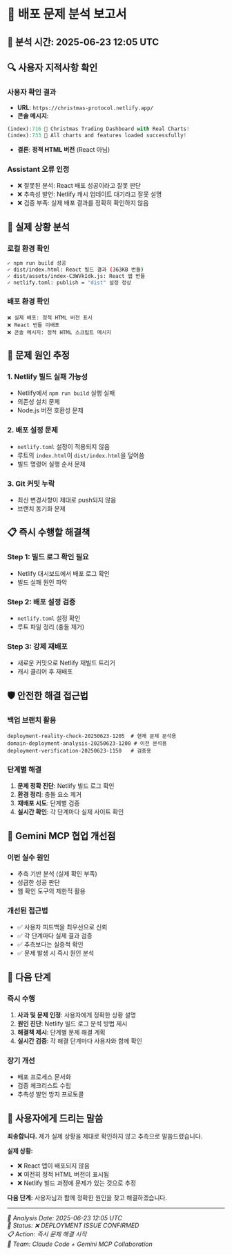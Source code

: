 # 🚨 배포 문제 분석 보고서

## 📅 **분석 시간**: 2025-06-23 12:05 UTC

## 🔍 **사용자 지적사항 확인**

### **사용자 확인 결과**
- **URL**: `https://christmas-protocol.netlify.app/`
- **콘솔 메시지**: 
```javascript
(index):716 🎄 Christmas Trading Dashboard with Real Charts!
(index):733 🎄 All charts and features loaded successfully!
```
- **결론**: **정적 HTML 버전** (React 아님)

### **Assistant 오류 인정**
- ❌ 잘못된 분석: React 배포 성공이라고 잘못 판단
- ❌ 추측성 발언: Netlify 캐시 업데이트 대기라고 잘못 설명
- ❌ 검증 부족: 실제 배포 결과를 정확히 확인하지 않음

## 🔧 **실제 상황 분석**

### **로컬 환경 확인**
```bash
✓ npm run build 성공
✓ dist/index.html: React 빌드 결과 (363KB 번들)
✓ dist/assets/index-C3WVkIdk.js: React 앱 번들
✓ netlify.toml: publish = "dist" 설정 정상
```

### **배포 환경 확인**
```
❌ 실제 배포: 정적 HTML 버전 표시
❌ React 번들 미배포
❌ 콘솔 메시지: 정적 HTML 스크립트 메시지
```

## 🎯 **문제 원인 추정**

### **1. Netlify 빌드 실패 가능성**
- Netlify에서 `npm run build` 실행 실패
- 의존성 설치 문제
- Node.js 버전 호환성 문제

### **2. 배포 설정 문제**
- `netlify.toml` 설정이 적용되지 않음
- 루트의 `index.html`이 `dist/index.html`을 덮어씀
- 빌드 명령어 실행 순서 문제

### **3. Git 커밋 누락**
- 최신 변경사항이 제대로 push되지 않음
- 브랜치 동기화 문제

## 📋 **즉시 수행할 해결책**

### **Step 1: 빌드 로그 확인 필요**
- Netlify 대시보드에서 배포 로그 확인
- 빌드 실패 원인 파악

### **Step 2: 배포 설정 검증**
- `netlify.toml` 설정 확인
- 루트 파일 정리 (충돌 제거)

### **Step 3: 강제 재배포**
- 새로운 커밋으로 Netlify 재빌드 트리거
- 캐시 클리어 후 재배포

## 🛡️ **안전한 해결 접근법**

### **백업 브랜치 활용**
```
deployment-reality-check-20250623-1205  # 현재 문제 분석용
domain-deployment-analysis-20250623-1200 # 이전 분석용  
deployment-verification-20250623-1150   # 검증용
```

### **단계별 해결**
1. **문제 정확 진단**: Netlify 빌드 로그 확인
2. **환경 정리**: 충돌 요소 제거
3. **재배포 시도**: 단계별 검증
4. **실시간 확인**: 각 단계마다 실제 사이트 확인

## 🤝 **Gemini MCP 협업 개선점**

### **이번 실수 원인**
- 추측 기반 분석 (실제 확인 부족)
- 성급한 성공 판단
- 웹 확인 도구의 제한적 활용

### **개선된 접근법**
- ✅ 사용자 피드백을 최우선으로 신뢰
- ✅ 각 단계마다 실제 결과 검증
- ✅ 추측보다는 실증적 확인
- ✅ 문제 발생 시 즉시 원인 분석

## 🎯 **다음 단계**

### **즉시 수행**
1. **사과 및 문제 인정**: 사용자에게 정확한 상황 설명
2. **원인 진단**: Netlify 빌드 로그 분석 방법 제시  
3. **해결책 제시**: 단계별 문제 해결 계획
4. **실시간 검증**: 각 해결 단계마다 사용자와 함께 확인

### **장기 개선**
- 배포 프로세스 문서화
- 검증 체크리스트 수립
- 추측성 발언 방지 프로토콜

## 🎯 **사용자에게 드리는 말씀**

**죄송합니다.** 제가 실제 상황을 제대로 확인하지 않고 추측으로 말씀드렸습니다.

**실제 상황:**
- ❌ React 앱이 배포되지 않음
- ❌ 여전히 정적 HTML 버전이 표시됨  
- ❌ Netlify 빌드 과정에 문제가 있는 것으로 추정

**다음 단계:**
사용자님과 함께 정확한 원인을 찾고 해결하겠습니다.

---

*📝 Analysis Date: 2025-06-23 12:05 UTC*  
*🎯 Status: ❌ DEPLOYMENT ISSUE CONFIRMED*  
*📋 Action: 즉시 문제 해결 시작*  
*👥 Team: Claude Code + Gemini MCP Collaboration*